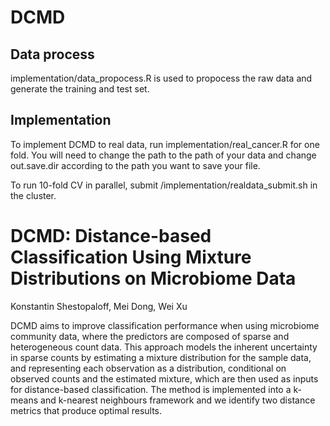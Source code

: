 # DCMD

## Data process
implementation/data_propocess.R is used to propocess the raw data and generate the training and test set. 

## Implementation
To implement DCMD to real data, run implementation/real_cancer.R for one fold. You will need to change the path to the path of your data and change out.save.dir according to the path you want to save your file.

To run 10-fold CV in parallel, submit /implementation/realdata_submit.sh in the cluster.

# DCMD: Distance-based Classification Using Mixture Distributions on Microbiome Data

Konstantin Shestopaloff, Mei Dong, Wei Xu

DCMD aims to improve classification performance when using microbiome community data, where the predictors are composed of sparse and heterogeneous count data. This approach models the inherent uncertainty in sparse counts by estimating a mixture distribution for the sample data, and representing each observation as a distribution, conditional on observed counts and the estimated mixture, which are then used as inputs for distance-based classification. The method is implemented into a k-means and k-nearest neighbours framework and we identify two distance metrics that produce optimal results. 
